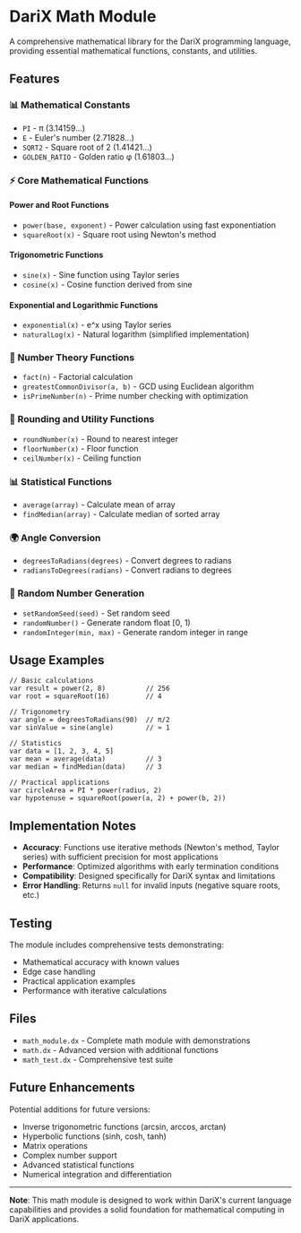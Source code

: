 # DariX Math Module

A comprehensive mathematical library for the DariX programming language, providing essential mathematical functions, constants, and utilities.

## Features

### 📊 Mathematical Constants
- `PI` - π (3.14159...)
- `E` - Euler's number (2.71828...)
- `SQRT2` - Square root of 2 (1.41421...)
- `GOLDEN_RATIO` - Golden ratio φ (1.61803...)

### ⚡ Core Mathematical Functions

#### Power and Root Functions
- `power(base, exponent)` - Power calculation using fast exponentiation
- `squareRoot(x)` - Square root using Newton's method

#### Trigonometric Functions
- `sine(x)` - Sine function using Taylor series
- `cosine(x)` - Cosine function derived from sine

#### Exponential and Logarithmic Functions
- `exponential(x)` - e^x using Taylor series
- `naturalLog(x)` - Natural logarithm (simplified implementation)

### 🔢 Number Theory Functions
- `fact(n)` - Factorial calculation
- `greatestCommonDivisor(a, b)` - GCD using Euclidean algorithm
- `isPrimeNumber(n)` - Prime number checking with optimization

### 📏 Rounding and Utility Functions
- `roundNumber(x)` - Round to nearest integer
- `floorNumber(x)` - Floor function
- `ceilNumber(x)` - Ceiling function

### 📊 Statistical Functions
- `average(array)` - Calculate mean of array
- `findMedian(array)` - Calculate median of sorted array

### 🌍 Angle Conversion
- `degreesToRadians(degrees)` - Convert degrees to radians
- `radiansToDegrees(radians)` - Convert radians to degrees

### 🎲 Random Number Generation
- `setRandomSeed(seed)` - Set random seed
- `randomNumber()` - Generate random float [0, 1)
- `randomInteger(min, max)` - Generate random integer in range

## Usage Examples

```darix
// Basic calculations
var result = power(2, 8)          // 256
var root = squareRoot(16)         // 4

// Trigonometry
var angle = degreesToRadians(90)  // π/2
var sinValue = sine(angle)        // ≈ 1

// Statistics
var data = [1, 2, 3, 4, 5]
var mean = average(data)          // 3
var median = findMedian(data)     // 3

// Practical applications
var circleArea = PI * power(radius, 2)
var hypotenuse = squareRoot(power(a, 2) + power(b, 2))
```

## Implementation Notes

- **Accuracy**: Functions use iterative methods (Newton's method, Taylor series) with sufficient precision for most applications
- **Performance**: Optimized algorithms with early termination conditions
- **Compatibility**: Designed specifically for DariX syntax and limitations
- **Error Handling**: Returns `null` for invalid inputs (negative square roots, etc.)

## Testing

The module includes comprehensive tests demonstrating:
- Mathematical accuracy with known values
- Edge case handling
- Practical application examples
- Performance with iterative calculations

## Files

- `math_module.dx` - Complete math module with demonstrations
- `math.dx` - Advanced version with additional functions
- `math_test.dx` - Comprehensive test suite

## Future Enhancements

Potential additions for future versions:
- Inverse trigonometric functions (arcsin, arccos, arctan)
- Hyperbolic functions (sinh, cosh, tanh)
- Matrix operations
- Complex number support
- Advanced statistical functions
- Numerical integration and differentiation

---

**Note**: This math module is designed to work within DariX's current language capabilities and provides a solid foundation for mathematical computing in DariX applications.